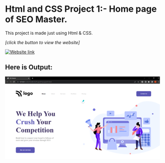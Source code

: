 # Html and CSS Project 1:- Home page of SEO Master. 

This project is made just using Html & CSS.

*[click the button to view the website]* 

[![Website link](https://img.shields.io/badge/Website-Link-green)](https://seomaster-project01.netlify.app/)

## Here is Output:

![output](./output.png)